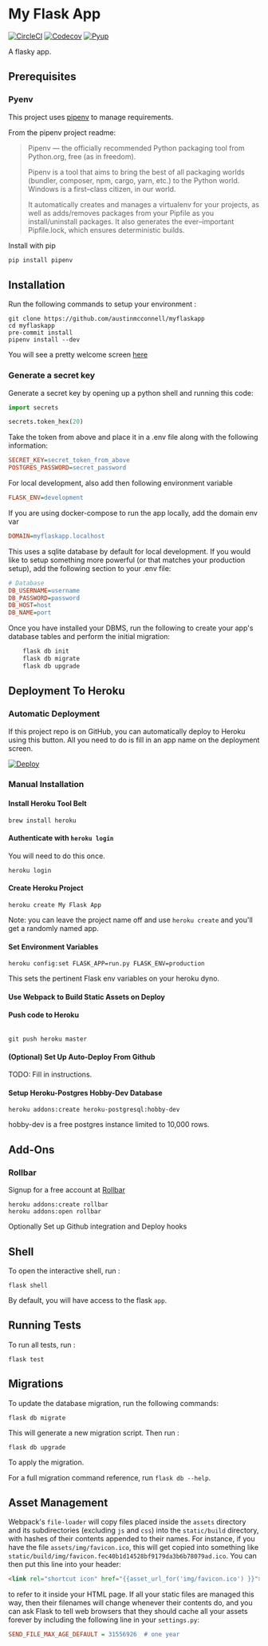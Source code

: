 # My Flask App

[![CircleCI][circleci_logo]][circleci_link] [![Codecov][codecov_logo]][codecov_link] [![Pyup][pyup_logo]][pyup_link]

[circleci_logo]: https://circleci.com/gh/austinmcconnell/myflaskapp.svg?style=shield
[circleci_link]: https://circleci.com/gh/austinmcconnell/myflaskapp
[codecov_logo]: https://codecov.io/gh/austinmcconnell/myflaskapp/branch/master/graph/badge.svg
[codecov_link]: https://codecov.io/gh/austinmcconnell/myflaskapp
[pyup_logo]: https://pyup.io/repos/github/austinmcconnell/myflaskapp/shield.svg
[pyup_link]: https://pyup.io/repos/github/austinmcconnell/myflaskapp/

A flasky app.

## Prerequisites

### Pyenv

This project uses [pipenv](https://github.com/pypa/pipenv) to manage requirements.

From the pipenv project readme:

>Pipenv — the officially recommended Python packaging tool from Python.org, free (as in freedom).
>
>Pipenv is a tool that aims to bring the best of all packaging worlds (bundler, composer, npm, cargo, yarn, etc.) to the Python world. Windows is a first–class citizen, in our world.
>
>It automatically creates and manages a virtualenv for your projects, as well as adds/removes packages from your Pipfile as you install/uninstall packages. It also generates the ever–important Pipfile.lock, which ensures deterministic builds.

Install with pip

```bash
pip install pipenv
```

## Installation

Run the following commands to setup your environment :

```shell
git clone https://github.com/austinmcconnell/myflaskapp
cd myflaskapp
pre-commit install
pipenv install --dev
```

You will see a pretty welcome screen [here](http://localhost:5000)

### Generate a secret key

Generate a secret key by opening up a python shell and running this code:

```python
import secrets

secrets.token_hex(20)
```

Take the token from above and place it in a .env file along with the following information:

```ini
SECRET_KEY=secret_token_from_above
POSTGRES_PASSWORD=secret_password
```

For local development, also add then following environment variable

```ini
FLASK_ENV=development
```

If you are using docker-compose to run the app locally, add the domain env var

```ini
DOMAIN=myflaskapp.localhost
```

This uses a sqlite database by default for local development. If you would like to setup something more powerful (or that matches your production setup), add the following section to your .env file:

```ini
# Database
DB_USERNAME=username
DB_PASSWORD=password
DB_HOST=host
DB_NAME=port
```

Once you have installed your DBMS, run the following to create your
app\'s database tables and perform the initial migration:

```python
    flask db init
    flask db migrate
    flask db upgrade
```

## Deployment To Heroku

### Automatic Deployment

If this project repo is on GitHub, you can automatically deploy to Heroku using this button. All you need to do is fill in an app name on the deployment screen.

[![Deploy](https://www.herokucdn.com/deploy/button.svg)](https://heroku.com/deploy)

### Manual Installation

#### Install Heroku Tool Belt

```shell
brew install heroku
```

#### Authenticate with `heroku login`

 You will need to do this once.

 ```shell
 heroku login
 ```

#### Create Heroku Project

```shell
heroku create My Flask App
```

Note: you can leave the project name off and use `heroku create` and you'll get a randomly named app.

#### Set Environment Variables

```shell
heroku config:set FLASK_APP=run.py FLASK_ENV=production
```

This sets the pertinent Flask env variables on your heroku dyno.

#### Use Webpack to Build Static Assets on Deploy

#### Push code to Heroku

```shell

git push heroku master
```

#### (Optional) Set Up Auto-Deploy From Github

TODO: Fill in instructions.

#### Setup Heroku-Postgres Hobby-Dev Database

```shell
heroku addons:create heroku-postgresql:hobby-dev
```

hobby-dev is a free postgres instance limited to 10,000 rows.

## Add-Ons

### Rollbar

Signup for a free account at [Rollbar](https://rollbar.com)

```shell
heroku addons:create rollbar
heroku addons:open rollbar
```

Optionally Set up Github integration and Deploy hooks

## Shell

To open the interactive shell, run :

```shell
flask shell
```

By default, you will have access to the flask `app`.

## Running Tests

To run all tests, run :

```shell
flask test
```

## Migrations

To update the database migration, run the following
commands:

```shell
flask db migrate
```

This will generate a new migration script. Then run :

```shell
flask db upgrade
```

To apply the migration.

For a full migration command reference, run `flask db --help`.

## Asset Management

Webpack\'s `file-loader` will copy files placed inside the `assets`
directory and its subdirectories (excluding `js` and `css`)
into the `static/build` directory, with hashes of their contents
appended to their names. For instance, if you have the file
`assets/img/favicon.ico`, this will get copied into something like
`static/build/img/favicon.fec40b1d14528bf9179da3b6b78079ad.ico`. You can
then put this line into your header:

```html
<link rel="shortcut icon" href="{{asset_url_for('img/favicon.ico') }}">
```

to refer to it inside your HTML page. If all your static files are
managed this way, then their filenames will change whenever their
contents do, and you can ask Flask to tell web browsers that they should
cache all your assets forever by including the following line in your
`settings.py`:

```ini
SEND_FILE_MAX_AGE_DEFAULT = 31556926  # one year
```
